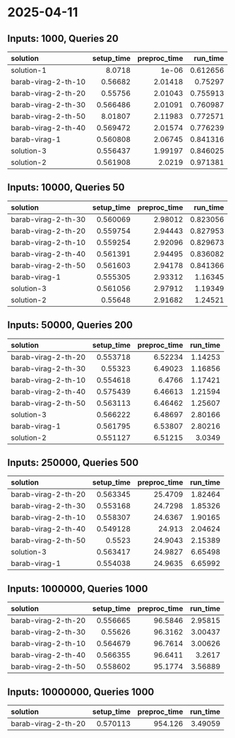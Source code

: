 # 2025-04-11

## Inputs: 1000, Queries 20

| solution            |   setup_time |   preproc_time |   run_time |
|:--------------------|-------------:|---------------:|-----------:|
| solution-1          |     8.0718   |        1e-06   |   0.612656 |
| barab-virag-2-th-10 |     0.56682  |        2.01418 |   0.75297  |
| barab-virag-2-th-20 |     0.55756  |        2.01043 |   0.755913 |
| barab-virag-2-th-30 |     0.566486 |        2.01091 |   0.760987 |
| barab-virag-2-th-50 |     8.01807  |        2.11983 |   0.772571 |
| barab-virag-2-th-40 |     0.569472 |        2.01574 |   0.776239 |
| barab-virag-1       |     0.560808 |        2.06745 |   0.841316 |
| solution-3          |     0.556437 |        1.99197 |   0.846025 |
| solution-2          |     0.561908 |        2.0219  |   0.971381 |

## Inputs: 10000, Queries 50

| solution            |   setup_time |   preproc_time |   run_time |
|:--------------------|-------------:|---------------:|-----------:|
| barab-virag-2-th-30 |     0.560069 |        2.98012 |   0.823056 |
| barab-virag-2-th-20 |     0.559754 |        2.94443 |   0.827953 |
| barab-virag-2-th-10 |     0.559254 |        2.92096 |   0.829673 |
| barab-virag-2-th-40 |     0.561391 |        2.94495 |   0.836082 |
| barab-virag-2-th-50 |     0.561603 |        2.94178 |   0.841366 |
| barab-virag-1       |     0.555305 |        2.93312 |   1.16345  |
| solution-3          |     0.561056 |        2.97912 |   1.19349  |
| solution-2          |     0.55648  |        2.91682 |   1.24521  |

## Inputs: 50000, Queries 200

| solution            |   setup_time |   preproc_time |   run_time |
|:--------------------|-------------:|---------------:|-----------:|
| barab-virag-2-th-20 |     0.553718 |        6.52234 |    1.14253 |
| barab-virag-2-th-30 |     0.55323  |        6.49023 |    1.16856 |
| barab-virag-2-th-10 |     0.554618 |        6.4766  |    1.17421 |
| barab-virag-2-th-40 |     0.575439 |        6.46613 |    1.21594 |
| barab-virag-2-th-50 |     0.563113 |        6.46462 |    1.25607 |
| solution-3          |     0.566222 |        6.48697 |    2.80166 |
| barab-virag-1       |     0.561795 |        6.53807 |    2.80216 |
| solution-2          |     0.551127 |        6.51215 |    3.0349  |

## Inputs: 250000, Queries 500

| solution            |   setup_time |   preproc_time |   run_time |
|:--------------------|-------------:|---------------:|-----------:|
| barab-virag-2-th-20 |     0.563345 |        25.4709 |    1.82464 |
| barab-virag-2-th-30 |     0.553168 |        24.7298 |    1.85326 |
| barab-virag-2-th-10 |     0.558307 |        24.6367 |    1.90165 |
| barab-virag-2-th-40 |     0.549128 |        24.913  |    2.04624 |
| barab-virag-2-th-50 |     0.5523   |        24.9043 |    2.15389 |
| solution-3          |     0.563417 |        24.9827 |    6.65498 |
| barab-virag-1       |     0.554038 |        24.9635 |    6.65992 |

## Inputs: 1000000, Queries 1000

| solution            |   setup_time |   preproc_time |   run_time |
|:--------------------|-------------:|---------------:|-----------:|
| barab-virag-2-th-20 |     0.556665 |        96.5846 |    2.95815 |
| barab-virag-2-th-30 |     0.55626  |        96.3162 |    3.00437 |
| barab-virag-2-th-10 |     0.564679 |        96.7614 |    3.00626 |
| barab-virag-2-th-40 |     0.566355 |        96.6411 |    3.2617  |
| barab-virag-2-th-50 |     0.558602 |        95.1774 |    3.56889 |

## Inputs: 10000000, Queries 1000

| solution            |   setup_time |   preproc_time |   run_time |
|:--------------------|-------------:|---------------:|-----------:|
| barab-virag-2-th-20 |     0.570113 |        954.126 |    3.49059 |